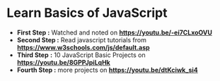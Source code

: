 # Learn Basics of JavaScript

* **First Step :** Watched and noted on **https://youtu.be/-ei7CLxoOVU**
* **Second Step :** Read javascript tutorials from **https://www.w3schools.com/js/default.asp**
* **Third Step** **:** 10 JavaScript Basic Projects on **https://youtu.be/8GPPJpiLqHk**
* **Fourth Step :** more projects on **https://youtu.be/dtKciwk_si4**
